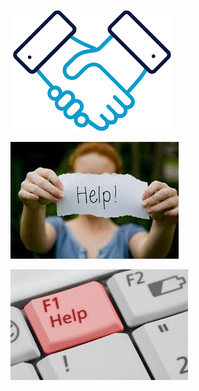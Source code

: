 ![help](../../immagini/ayuda.png)

![help](../../immagini/help.jfif)

![help](../../immagini/helpme.jfif)
